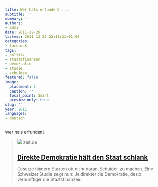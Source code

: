 ```yaml
---
title: Wer hats erfunden? ...
subtitle: ''
summary: ''
authors:
- admin
date: 2011-12-28
lastmod: 2011-12-28 22:36:21+01:00
categories:
- facebook
tags:
- politik
- staatsfinanzen
- demokratie
- studie
- schulden
featured: false
image:
  placement: 1
  caption: ''
  focal_point: Smart
  preview_only: true
slug: ''
year: 2011
languages:
- deutsch
---
```


Wer hats erfunden? 
> [![](https://img.zeit.de/administratives/sharing/fallback-image/wide__1300x731)](http://www.zeit.de/wirtschaft/2011-12/staatsverschuldung-studie-demokratie)
> zeit.de
> ## [Direkte Demokratie hält den Staat schlank](http://www.zeit.de/wirtschaft/2011-12/staatsverschuldung-studie-demokratie)
>
>Gesetze hindern Staaten oft nicht daran, Schulden zu machen. Eine Schweizer Studie zeigt nun: Je direkter die Demokratie, desto vernünftiger die Staatsfinanzen.